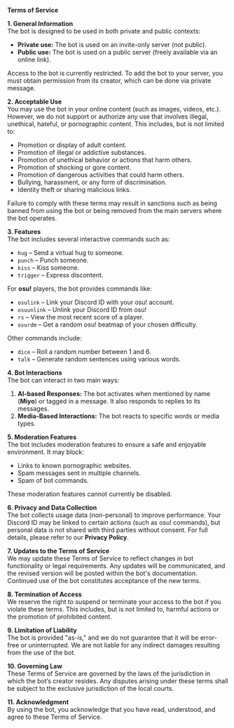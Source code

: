 **Terms of Service**

**1. General Information**  
The bot is designed to be used in both private and public contexts:

- **Private use:** The bot is used on an invite-only server (not public).  
- **Public use:** The bot is used on a public server (freely available via an online link).  

Access to the bot is currently restricted. To add the bot to your server, you must obtain permission from its creator, which can be done via private message.

**2. Acceptable Use**  
You may use the bot in your online content (such as images, videos, etc.). However, we do not support or authorize any use that involves illegal, unethical, hateful, or pornographic content. This includes, but is not limited to:

- Promotion or display of adult content.  
- Promotion of illegal or addictive substances.  
- Promotion of unethical behavior or actions that harm others.  
- Promotion of shocking or gore content.  
- Promotion of dangerous activities that could harm others.
- Bullying, harassment, or any form of discrimination.
- Identity theft or sharing malicious links.

Failure to comply with these terms may result in sanctions such as being banned from using the bot or being removed from the main servers where the bot operates.

**3. Features**  
The bot includes several interactive commands such as:

- `hug` – Send a virtual hug to someone.  
- `punch` – Punch someone.  
- `kiss` – Kiss someone.  
- `trigger` – Express discontent.  

For **osu!** players, the bot provides commands like:

- `osulink` – Link your Discord ID with your osu! account.  
- `osuunlink` – Unlink your Discord ID from osu!  
- `rs` – View the most recent score of a player.  
- `osurdm` – Get a random osu! beatmap of your chosen difficulty.  

Other commands include:

- `dice` – Roll a random number between 1 and 6.  
- `talk` – Generate random sentences using various words.  

**4. Bot Interactions**  
The bot can interact in two main ways:

1. **AI-based Responses:** The bot activates when mentioned by name (**Miyo**) or tagged in a message. It also responds to replies to its messages.  
2. **Media-Based Interactions:** The bot reacts to specific words or media types.

**5. Moderation Features**  
The bot includes moderation features to ensure a safe and enjoyable environment. It may block:

- Links to known pornographic websites.
- Spam messages sent in multiple channels.
- Spam of bot commands.

These moderation features cannot currently be disabled.  

**6. Privacy and Data Collection**  
The bot collects usage data (non-personal) to improve performance. Your Discord ID may be linked to certain actions (such as osu! commands), but personal data is not shared with third parties without consent. For full details, please refer to our **Privacy Policy**.

**7. Updates to the Terms of Service**  
We may update these Terms of Service to reflect changes in bot functionality or legal requirements. Any updates will be communicated, and the revised version will be posted within the bot's documentation. Continued use of the bot constitutes acceptance of the new terms.

**8. Termination of Access**  
We reserve the right to suspend or terminate your access to the bot if you violate these terms. This includes, but is not limited to, harmful actions or the promotion of prohibited content.

**9. Limitation of Liability**  
The bot is provided "as-is," and we do not guarantee that it will be error-free or uninterrupted. We are not liable for any indirect damages resulting from the use of the bot.

**10. Governing Law**  
These Terms of Service are governed by the laws of the jurisdiction in which the bot’s creator resides. Any disputes arising under these terms shall be subject to the exclusive jurisdiction of the local courts.

**11. Acknowledgment**  
By using the bot, you acknowledge that you have read, understood, and agree to these Terms of Service.
